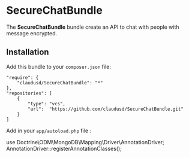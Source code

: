 SecureChatBundle
================
The **SecureChatBundle** bundle create an API to chat with people with message encrypted.

## Installation ##
Add this bundle to your `composer.json` file:

	"require": {
        "claudusd/SecureChatBundle": "*"
    },
    "repositories": [
        {
            "type": "vcs",
            "url":  "https://github.com/claudusd/SecureChatBundle.git"
        }
    ]

Add in your `app/autoload.php` file :

use Doctrine\ODM\MongoDB\Mapping\Driver\AnnotationDriver;
AnnotationDriver::registerAnnotationClasses();

